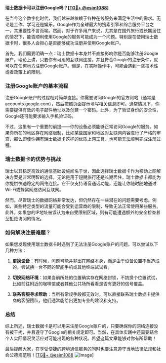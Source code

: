 **瑞士数据卡可以注册Google吗？[[TG💪+ @esim1088](https://t.me/s/esim1088)]**

在当今这个数字化时代，我们越来越依赖于各种在线服务来满足生活中的需求。无论是工作、学习还是娱乐，Google作为全球最大的搜索引擎和综合服务平台之一，其重要性不言而喻。然而，对于许多用户来说，尤其是在国外旅行或长期居住的情况下，能否顺利使用Google的服务可能成为一个问题。特别是在使用瑞士数据卡时，很多人会担心是否能够成功注册并使用Google账户。

首先，我们需要明确一点：瑞士数据卡本身并不直接影响你是否能够注册Google账户。理论上讲，只要你有可用的互联网连接，并且符合Google的注册条件，就可以在任何地方注册Google账户。但是，在实际操作中，可能会遇到一些技术性或者政策上的限制。

### 注册Google账户的基本流程

注册Google账户的过程相对简单直接。你需要访问Google的官方网站（通常是accounts.google.com），然后按照页面提示填写相关信息即可。通常情况下，你需要提供有效的电子邮件地址以及创建一个密码。此外，为了验证身份的安全性，Google还可能要求输入手机验证码。

不过，这里有一个重要的前提——你的设备必须能够正常访问Google的服务。如果你所在的地区存在网络限制，比如某些国家和地区对互联网内容进行了严格的审查，那么即使你拥有瑞士数据卡这样的优质上网工具，也可能无法顺利完成注册过程。

### 瑞士数据卡的优势与挑战

瑞士以其稳定高效的通信基础设施闻名于世，因此选择瑞士数据卡作为移动上网解决方案是非常明智的选择。无论是用于短期旅行还是长期居住，瑞士数据卡都能为你提供快速稳定的网络连接。它不仅支持语音通话功能，还能让你随时随地通过Wi-Fi或蜂窝网络访问互联网。

然而，尽管瑞士的数据网络非常发达，但仍然存在一些潜在的问题需要考虑。例如，某些特定类型的流量可能会受到运营商的限制，导致无法正常使用某些服务。此外，如果您的IP地址被误认为来自受限制区域，则有可能遭遇额外的安全检查甚至拒绝访问的情况。

### 如何解决注册难题？

如果您发现使用瑞士数据卡时遇到了无法注册Google账户的问题，可以尝试以下几种方法：

1. **更换设备**：有时候，问题可能并非出在网络本身，而是由于设备设置不当造成的。尝试换一台不同的智能手机或其他终端试试看。
   
2. **切换网络环境**：如果当前所处的位置确实存在网络封锁，不妨换个位置试试，比如前往附近的咖啡馆或者其他公共场所看看是否有更好的信号覆盖。
   
3. **联系客服寻求帮助**：当所有常规手段都无效时，可以直接联系瑞士数据卡提供商的客服团队，他们通常能给出更加专业的建议和支持。

### 总结

综上所述，瑞士数据卡是可以用来注册Google账户的，只要确保你的网络连接没有被干扰，并且遵守了Google的相关规定即可。当然，在具体实践中还需要结合个人实际情况灵活应对可能出现的各种状况。希望这篇文章能够对你有所帮助！

最后提醒大家，在享受便捷的跨境通信服务的同时也要注意遵守当地法律法规和社会公德规范哦！[[TG💪+ @esim1088](https://t.me/s/esim1088) ![Image](https://i.postimg.cc/4NQfJmqS/Snipaste-2025-05-13-00-14-12.png)]